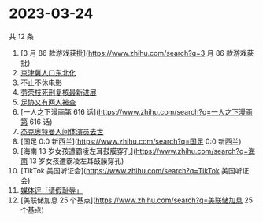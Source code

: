 # 2023-03-24

共 12 条

<!-- BEGIN ZHIHUSEARCH -->
<!-- 最后更新时间 Fri Mar 24 2023 17:18:19 GMT+0800 (China Standard Time) -->
1. [3 月 86 款游戏获批](https://www.zhihu.com/search?q=3 月 86 款游戏获批)
1. [京津冀人口东北化](https://www.zhihu.com/search?q=京津冀人口东北化)
1. [不止不休电影](https://www.zhihu.com/search?q=不止不休电影)
1. [劳荣枝死刑复核最新进展](https://www.zhihu.com/search?q=劳荣枝死刑复核最新进展)
1. [足协又有两人被查](https://www.zhihu.com/search?q=足协又有两人被查)
1. [一人之下漫画第 616 话](https://www.zhihu.com/search?q=一人之下漫画第 616 话)
1. [杰克奥特曼人间体演员去世](https://www.zhihu.com/search?q=杰克奥特曼人间体演员去世)
1. [国足 0:0 新西兰](https://www.zhihu.com/search?q=国足 0:0 新西兰)
1. [海南 13 岁女孩遭霸凌左耳鼓膜穿孔](https://www.zhihu.com/search?q=海南 13 岁女孩遭霸凌左耳鼓膜穿孔)
1. [TikTok 美国听证会](https://www.zhihu.com/search?q=TikTok 美国听证会)
1. [媒体评「请假耻辱」](https://www.zhihu.com/search?q=媒体评「请假耻辱」)
1. [美联储加息 25 个基点](https://www.zhihu.com/search?q=美联储加息 25 个基点)
<!-- END ZHIHUSEARCH -->

